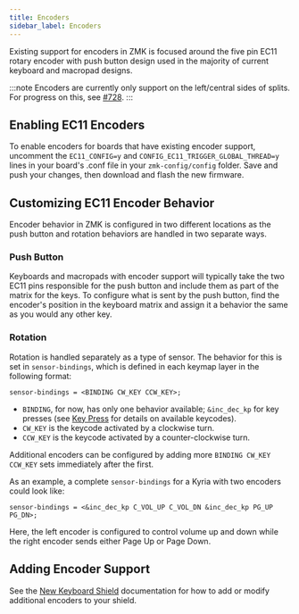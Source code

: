 ```yaml
---
title: Encoders
sidebar_label: Encoders
---
```


Existing support for encoders in ZMK is focused around the five pin EC11 rotary encoder with push button design used in the majority of current keyboard and macropad designs.

:::note
Encoders are currently only support on the left/central sides of splits. For progress on this, see [#728](https://github.com/zmkfirmware/zmk/pull/728).
:::

## Enabling EC11 Encoders

To enable encoders for boards that have existing encoder support, uncomment the `EC11_CONFIG=y` and `CONFIG_EC11_TRIGGER_GLOBAL_THREAD=y` lines in your board's .conf file in your `zmk-config/config` folder. Save and push your changes, then download and flash the new firmware.

## Customizing EC11 Encoder Behavior

Encoder behavior in ZMK is configured in two different locations as the push button and rotation behaviors are handled in two separate ways.

### Push Button

Keyboards and macropads with encoder support will typically take the two EC11 pins responsible for the push button and include them as part of the matrix for the keys. To configure what is sent by the push button, find the encoder's position in the keyboard matrix and assign it a behavior the same as you would any other key.

### Rotation

Rotation is handled separately as a type of sensor. The behavior for this is set in `sensor-bindings`, which is defined in each keymap layer in the following format:

```
sensor-bindings = <BINDING CW_KEY CCW_KEY>;
```

- `BINDING`, for now, has only one behavior available; `&inc_dec_kp` for key presses (see [Key Press](../behaviors/key-press.md) for details on available keycodes).
- `CW_KEY` is the keycode activated by a clockwise turn.
- `CCW_KEY` is the keycode activated by a counter-clockwise turn.

Additional encoders can be configured by adding more `BINDING CW_KEY CCW_KEY` sets immediately after the first.

As an example, a complete `sensor-bindings` for a Kyria with two encoders could look like:

```
sensor-bindings = <&inc_dec_kp C_VOL_UP C_VOL_DN &inc_dec_kp PG_UP PG_DN>;
```

Here, the left encoder is configured to control volume up and down while the right encoder sends either Page Up or Page Down.

## Adding Encoder Support

See the [New Keyboard Shield](../development/new-shield.md#encoders) documentation for how to add or modify additional encoders to your shield.
